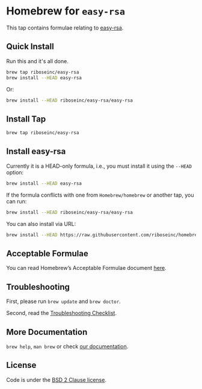 # Homebrew for `easy-rsa`

This tap contains formulae relating to [easy-rsa](https://github.com/OpenVPN/easy-rsa).


## Quick Install

Run this and it's all done.

``` sh
brew tap riboseinc/easy-rsa
brew install --HEAD easy-rsa
```

Or:

``` sh
brew install --HEAD riboseinc/easy-rsa/easy-rsa
```


## Install Tap

``` sh
brew tap riboseinc/easy-rsa
```

## Install easy-rsa

Currently it is a HEAD-only formula, i.e., you must install it using the `--HEAD` option:

``` sh
brew install --HEAD easy-rsa
```

If the formula conflicts with one from `Homebrew/homebrew` or another
tap, you can run:

``` sh
brew install --HEAD riboseinc/easy-rsa/easy-rsa
```

You can also install via URL:

``` sh
brew install --HEAD https://raw.githubusercontent.com/riboseinc/homebrew-easy-rsa/master/Formula/easy-rsa.rb
```


## Acceptable Formulae

You can read Homebrew’s Acceptable Formulae document [here](https://github.com/Homebrew/brew/blob/master/docs/Acceptable-Formulae.md).

## Troubleshooting

First, please run `brew update` and `brew doctor`.

Second, read the [Troubleshooting Checklist](https://github.com/Homebrew/brew/blob/master/docs/Troubleshooting.md#troubleshooting).

## More Documentation

`brew help`, `man brew` or check [our documentation](https://github.com/Homebrew/brew/tree/master/docs#readme).

## License

Code is under the [BSD 2 Clause license](https://github.com/Homebrew/brew/tree/master/LICENSE.txt).
